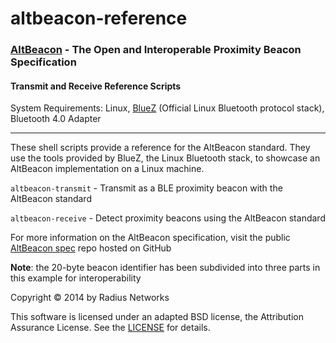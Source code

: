 altbeacon-reference
===================

### [AltBeacon](http://altbeacon.org/) - The Open and Interoperable Proximity Beacon Specification


#### Transmit and Receive Reference Scripts

System Requirements: Linux, [BlueZ](http://www.bluez.org/) (Official Linux Bluetooth protocol stack), Bluetooth 4.0 Adapter

***

These shell scripts provide a reference for the AltBeacon standard.  They use the tools provided by BlueZ, the Linux Bluetooth stack, to showcase an AltBeacon implementation on a Linux machine.

`altbeacon-transmit` - Transmit as a BLE proximity beacon with the AltBeacon standard

`altbeacon-receive`  - Detect proximity beacons using the AltBeacon standard

For more information on the AltBeacon specification, visit the public [AltBeacon spec](https://github.com/AltBeacon/spec) repo hosted on GitHub

**Note**: the 20-byte beacon identifier has been subdivided into three parts in this example for interoperability



Copyright &copy; 2014 by Radius Networks

This software is licensed under an adapted BSD license, the Attribution Assurance License.  See the [LICENSE](LICENSE) for details.



